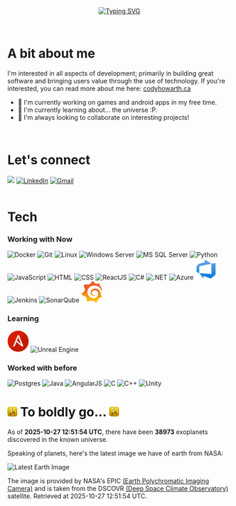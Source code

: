 <p align="center">
  <a href="https://codyhowarth.ca"><img
      src="https://readme-typing-svg.demolab.com?font=Fira+Code&pause=1000&center=true&vCenter=true&multiline=true&width=450&height=100&lines=Hi+There!+I'm+Cody+Howarth;Software+Developer;Builder+and+Tinkerer"
      alt="Typing SVG" /></a>
</p>

<br />

<h1>A bit about me</h1>

<div>
  <p>
    I'm interested in all aspects of development; primarily in building great software and bringing users value
    through the use of technology. If you're interested, you can read more about me here: <a
      href="https://codyhowarth.ca">codyhowarth.ca</a>
  </p>


  <ul>
    <li>🔭 I'm currently working on games and android apps in my free time.</li>
    <li>🌱 I'm currently learning about... the universe :P.</li>
    <li>👯 I'm always looking to collaborate on interesting projects!</li>
  </ul>


</div>

<br />

<h1>Let's connect</h1>

<div>
  <a target="_blank" href="https://codyhowarth.ca"><img
      src="https://img.shields.io/badge/-WEB-FF4088?style=for-the-badge&logo=Hugo&logoColor=white"></img></a>
  <a target="_blank" href="https://linkedin.com/in/codyhowarth"><img
      src="https://img.shields.io/badge/linkedin-%230077B5.svg?style=for-the-badge&logo=linkedin&logoColor=white"
      alt="LinkedIn"></a>
  <a target="_blank" href="mailto:codyhowarth@gmail.com"><img
      src="https://img.shields.io/badge/gmail-%23D14836.svg?style=for-the-badge&logo=gmail&logoColor=white"
      alt="Gmail"></a>
</div>

<br />

<h1>Tech</h1>

<h3>Working with Now</h3>
<!-- docker -->
<a target="_blank" href="https://www.docker.com/" style="text-decoration: none;">
  <img src="https://img.icons8.com/?size=100&id=cdYUlRaag9G9&format=png&color=000000" alt="Docker" width=48 height=48>
</a>
<a target="_blank" href="https://git-scm.com/" style="text-decoration: none;">
  <img src="https://upload.wikimedia.org/wikipedia/commons/e/e0/Git-logo.svg" alt="Git" width=48 height=48>
</a>
<a target="_blank" href="https://www.linux.org/" style="text-decoration: none;">
  <img src="https://upload.wikimedia.org/wikipedia/commons/a/af/Tux.png" alt="Linux" width=48 height=48>
</a>
<a target="_blank" href="https://www.microsoft.com/en-us/windows-server" style="text-decoration: none;">
  <img
    src="https://upload.wikimedia.org/wikipedia/commons/thumb/8/87/Windows_logo_-_2021.svg/512px-Windows_logo_-_2021.svg.png"
    alt="Windows Server" width=48 height=48>
</a>
<a target="_blank" href="https://www.microsoft.com/en-us/sql-server" style="text-decoration: none;">
  <img src="https://img.icons8.com/?size=100&id=laYYF3dV0Iew&format=png&color=000000" alt="MS SQL Server" width=48
    height=48>
</a>
<a target="_blank" href="https://www.python.org/" style="text-decoration: none;">
  <img src="https://upload.wikimedia.org/wikipedia/commons/c/c3/Python-logo-notext.svg" alt="Python" width=48 height=48>
</a>
<a target="_blank" href="https://developer.mozilla.org/en-US/docs/Web/JavaScript" style="text-decoration: none;">
  <img src="https://upload.wikimedia.org/wikipedia/commons/6/6a/JavaScript-logo.png" alt="JavaScript" width=48
    height=48>
</a>
<a target="_blank" href="https://developer.mozilla.org/en-US/docs/Web/HTML" style="text-decoration: none;">
  <img src="https://upload.wikimedia.org/wikipedia/commons/6/61/HTML5_logo_and_wordmark.svg" alt="HTML" width=48
    height=48>
</a>
<a target="_blank" href="https://developer.mozilla.org/en-US/docs/Web/CSS" style="text-decoration: none;">
  <img src="https://upload.wikimedia.org/wikipedia/commons/d/d5/CSS3_logo_and_wordmark.svg" alt="CSS" width=48
    height=48>
</a>
<a target="_blank" href="https://reactjs.org/" style="text-decoration: none;">
  <img src="https://upload.wikimedia.org/wikipedia/commons/a/a7/React-icon.svg" alt="ReactJS" width=48 height=48>
</a>
<a target="_blank" href="https://learn.microsoft.com/en-us/dotnet/csharp/" style="text-decoration: none;">
  <img src="https://upload.wikimedia.org/wikipedia/commons/4/4f/Csharp_Logo.png" alt="C#" width=48 height=48>
</a>
<a target="_blank" href="https://dotnet.microsoft.com/" style="text-decoration: none;">
  <img src="https://upload.wikimedia.org/wikipedia/commons/7/7d/Microsoft_.NET_logo.svg" alt=".NET" width=48 height=48>
</a>
<a target="_blank" href="https://azure.microsoft.com/" style="text-decoration: none;">
  <img src="https://upload.wikimedia.org/wikipedia/commons/a/a8/Microsoft_Azure_Logo.svg" alt="Azure" width=48
    height=48>
</a>
<a target="_blank" href="https://azure.microsoft.com/en-us/products/devops" style="text-decoration: none;">
  <img
    src="https://raw.githubusercontent.com/loryanstrant/MicrosoftCloudLogos/26c8acf43d9f883f6127ccd024728759879edf17/Azure/devops/10261-icon-service-Azure-DevOps.svg"
    alt="Azure DevOps" width=48 height=48>
</a>
<a target="_blank" href="https://www.jenkins.io/" style="text-decoration: none;">
  <img src="https://upload.wikimedia.org/wikipedia/commons/e/e9/Jenkins_logo.svg" alt="Jenkins" width=48 height=48>
</a>
<a target="_blank" href="https://www.sonarqube.org/" style="text-decoration: none;">
  <img
    src="https://assets-eu-01.kc-usercontent.com/7630306f-9a2f-018d-2726-3ef76ef712f4/8e59bcad-6e39-41dc-abd9-a0e251e8d63f/Sonar%20%282%29.svg?w=128&h=32&auto=format&fit=clip"
    alt="SonarQube" width=48 height=48>
</a>
<a target="_blank" href="https://grafana.com/" style="text-decoration: none;">
  <img src="https://raw.githubusercontent.com/grafana/grafana/refs/heads/main/public/img/grafana_icon.svg" alt="Grafana"
    width=48 height=48>
</a>

<h3>Learning</h3>
<a target="_blank" href="https://www.ansible.com/" style="text-decoration: none;">
  <img src="https://raw.githubusercontent.com/ansible/logos/refs/heads/main/vscode-ansible-logo/vscode-ansible.png"
    alt="Ansible" width=48 height=48>
</a>
<a target="_blank" href="https://www.unrealengine.com/" style="text-decoration: none;">
  <img src="https://cdn2.unrealengine.com/ue-logotype-2023-vertical-white-1686x2048-bbfded26daa7.png"
    alt="Unreal Engine" width=48 height=48>
</a>

<h3>Worked with before</h3>
<a target="_blank" href="https://www.postgresql.org/" style="text-decoration: none;">
  <img src="https://upload.wikimedia.org/wikipedia/commons/2/29/Postgresql_elephant.svg" alt="Postgres" width=48
    height=48>
</a>
<a target="_blank" href="https://www.java.com/" style="text-decoration: none;">
  <img src="https://upload.wikimedia.org/wikipedia/en/3/30/Java_programming_language_logo.svg" alt="Java" width=48
    height=48>
</a>
<a target="_blank" href="https://angular.io/" style="text-decoration: none;">
  <img src="https://upload.wikimedia.org/wikipedia/commons/c/cf/Angular_full_color_logo.svg" alt="AngularJS" width=48
    height=48>
</a>
<a target="_blank" href="https://en.wikipedia.org/wiki/C_(programming_language)" style="text-decoration: none;">
  <img src="https://upload.wikimedia.org/wikipedia/commons/1/19/C_Logo.png" alt="C" width=48 height=48>
</a>
<a target="_blank" href="https://en.wikipedia.org/wiki/C%2B%2B" style="text-decoration: none;">
  <img src="https://upload.wikimedia.org/wikipedia/commons/1/18/ISO_C%2B%2B_Logo.svg" alt="C++" width=48 height=48>
</a>
<a target="_blank" href="https://unity.com/" style="text-decoration: none;">
  <img src="https://cdn.sanity.io/images/fuvbjjlp/production/2495ab2daae11fd3ed5d6b84477d513869f9a1b4-89x100.png"
    alt="Unity" width=48 height=48>
</a>


<br />

<h1><img src="icons/star-trek-icon.png" width="22" height="22"> To boldly go... <img src="icons/star-trek-icon.png"
    width="22" height="22"></h1>

<p>As of <strong>2025-10-27 12:51:54 UTC</strong>, there have been <strong>38973</strong> exoplanets
  discovered in the known universe.</p>
<p>Speaking of planets, here's the latest image we have of earth from NASA:
<div><img src="https://epic.gsfc.nasa.gov/archive/natural/2025/07/15/png/epic_1b_20250715035255.png" alt="Latest Earth Image" style="width: 400px; height: 400px;"></div>
</p>
<p>The image is provided by NASA's EPIC <a href="https://epic.gsfc.nasa.gov/about/epic.html">(Earth
    Polychromatic
    Imaging Camera)</a> and is taken from the DSCOVR <a href="https://science.nasa.gov/mission/dscovr">(Deep
    Space
    Climate Observatory)</a> satellite. Retrieved at 2025-10-27 12:51:54 UTC.</p>